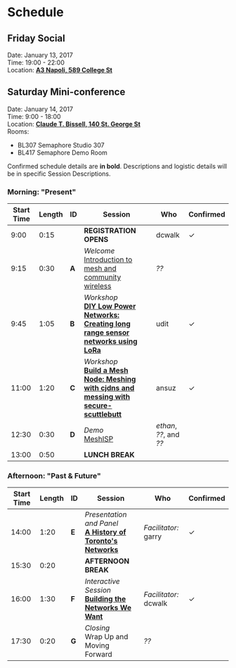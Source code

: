 # Schedule

## Friday Social

Date: January 13, 2017  
Time: 19:00 - 22:00  
Location: **[A3 Napoli, 589 College St](http://osm.org/go/ZX6BPjQBM?m=)**

## Saturday Mini-conference

Date: January 14, 2017  
Time: 9:00 - 18:00  
Location: **[Claude T. Bissell, 140 St. George St](http://osm.org/go/ZX6Bw~WNh--?m=)**  
Rooms:

- BL307 Semaphore Studio 307
- BL417 Semaphore Demo Room

Confirmed schedule details are **in bold**. Descriptions and logistic details will be in specific Session Descriptions.

### Morning: "Present"

| Start Time | Length | ID | Session | Who | Confirmed |
| --- | --- | --- | --- | --- | --- |
| 9:00 | 0:15 |  | **REGISTRATION OPENS** | dcwalk | ✓ |
| 9:15 | 0:30 | **A** | _Welcome_ <br /> [Introduction to mesh and community wireless]() | _??_ |  |
| 9:45 | 1:05 | **B** | _Workshop_ <br /> **[DIY Low Power Networks: Creating long range sensor networks using LoRa](https://github.com/tomeshnet/mini-conf-2017/blob/master/sessions/session-b.md)** | udit | ✓ |
| 11:00 | 1:20 | **C** | _Workshop_ <br /> **[Build a Mesh Node: Meshing with cjdns and messing with secure-scuttlebutt](https://github.com/tomeshnet/mini-conf-2017/blob/master/sessions/session-c.md)** | ansuz | ✓ |
| 12:30 | 0:30 | **D** | _Demo_ <br /> [MeshISP]() | _ethan_, _??_, and _??_ |  |
| 13:00 | 0:50 |  | **LUNCH BREAK** |  |  |

### Afternoon: "Past & Future"

| Start Time | Length | ID | Session | Who | Confirmed |
| --- | --- | --- | --- | --- | --- |
| 14:00 | 1:20 | **E** | _Presentation and Panel_ <br /> **[A History of Toronto's Networks](https://github.com/tomeshnet/mini-conf-2017/blob/master/sessions/session-e.md)** | _Facilitator:_ garry | ✓ |
| 15:30 | 0:20 |  | **AFTERNOON BREAK** |  |  |
| 16:00 | 1:30 | **F** | _Interactive Session_ <br /> **[Building the Networks We Want](https://github.com/tomeshnet/mini-conf-2017/blob/master/sessions/session-f.md)** | _Facilitator:_ dcwalk | ✓ |
| 17:30 | 0:20 | **G** | _Closing_ <br /> Wrap Up and Moving Forward | _??_ |  |

